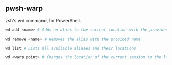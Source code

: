 ## pwsh-warp

zsh's wd command, for PowerShell.

````powershell
wd add <name> # Adds an alias to the current location with the provided name

wd remove <name> # Removes the alias with the provided name

wd list # Lists all available aliases and their locations

wd <warp point> # Changes the location of the current session to the location of the provided warp point
````